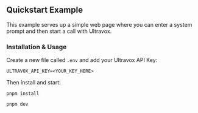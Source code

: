 ## Quickstart Example

This example serves up a simple web page where you can enter a system prompt and then start a call with Ultravox.

### Installation & Usage

Create a new file called `.env` and add your Ultravox API Key:

```
ULTRAVOX_API_KEY=<YOUR_KEY_HERE>
```

Then install and start:

```
pnpm install

pnpm dev
```
